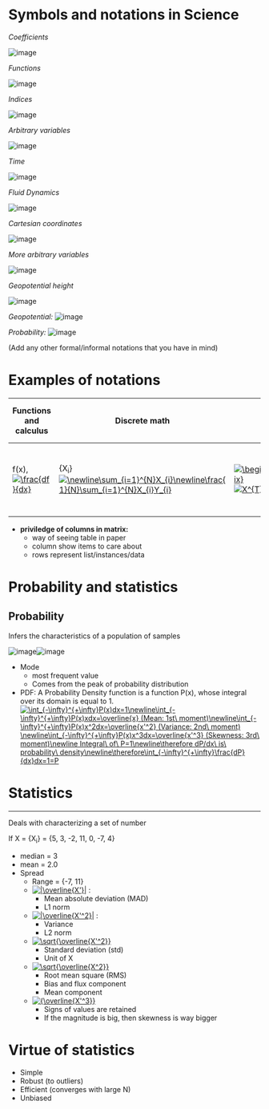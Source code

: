 # Symbols and notations in Science

*Coefficients* 

![image](https://latex.codecogs.com/gif.latex?\newline&space;{\color{Red}&space;a}\newline&space;{\color{Red}&space;b}\newline&space;{\color{Red}&space;c}\newline&space;{\color{Red}&space;d})

*Functions*

![image](https://latex.codecogs.com/gif.latex?\newline&space;{\color{Red}&space;e}\newline&space;{\color{Red}&space;f}\newline&space;{\color{Red}&space;g}\newline&space;{\color{Red}&space;h})

*Indices*

![image](https://latex.codecogs.com/gif.latex?\newline&space;{\color{Red}&space;i}\newline&space;{\color{Red}&space;j}\newline&space;{\color{Red}&space;k}\newline&space;{\color{Red}&space;l}\newline&space;{\color{Red}&space;m}\newline&space;{\color{Red}&space;n})

*Arbitrary variables*

![image](https://latex.codecogs.com/gif.latex?\newline&space;{\color{Red}&space;p}\newline&space;{\color{Red}&space;q}\newline&space;{\color{Red}&space;r}\newline&space;{\color{Red}&space;s})

*Time*

![image](https://latex.codecogs.com/gif.latex?\newline&space;{\color{Red}&space;t})

*Fluid Dynamics*

![image](https://latex.codecogs.com/gif.latex?\newline&space;{\color{Red}&space;u}\newline&space;{\color{Red}&space;v}\newline&space;{\color{Red}&space;w})

*Cartesian coordinates*

![image](https://latex.codecogs.com/gif.latex?\newline&space;{\color{Red}&space;x}\newline&space;{\color{Red}&space;y}\newline&space;{\color{Red}&space;z})

*More arbitrary variables*

![image](https://latex.codecogs.com/gif.latex?\newline&space;{\color{Red}&space;X}\newline&space;{\color{Red}&space;Y})

*Geopotential height*

![image](https://latex.codecogs.com/gif.latex?\newline&space;{\color{Red}&space;Z})

*Geopotential:* ![image](https://latex.codecogs.com/gif.latex?\newline&space;{\color{Red}&space;\psi})

*Probability:* ![image](https://latex.codecogs.com/gif.latex?\newline&space;{\color{Red}&space;P})

(Add any other formal/informal notations that you have in mind)



# Examples of notations

Functions and calculus |  Discrete math  |  Matrix notation  | Informal (prime and bar)  |  Pseudo/real code  
-----------------------|-----------------|-------------------|---------------------------|-------------
f(x), <a href="https://www.codecogs.com/eqnedit.php?latex=\frac{df}{dx}" target="_blank"><img src="https://latex.codecogs.com/gif.latex?\frac{df}{dx}" title="\frac{df}{dx}" /></a>   |  {X<sub>i</sub>} <a href="https://www.codecogs.com/eqnedit.php?latex=\newline\sum_{i=1}^{N}X_{i}\newline\frac{1}{N}\sum_{i=1}^{N}X_{i}Y_{i}" target="_blank"><img src="https://latex.codecogs.com/gif.latex?\newline\sum_{i=1}^{N}X_{i}\newline\frac{1}{N}\sum_{i=1}^{N}X_{i}Y_{i}" title="\newline\sum_{i=1}^{N}X_{i}\newline\frac{1}{N}\sum_{i=1}^{N}X_{i}Y_{i}" /></a> |  <a href="https://www.codecogs.com/eqnedit.php?latex=\begin{bmatrix}X_{1}\\X_{2}\\.\\.\\.\\X_{3}\\\end{bmatrix}" target="_blank"><img src="https://latex.codecogs.com/gif.latex?\begin{bmatrix}X_{1}\\X_{2}\\.\\.\\.\\X_{3}\\\end{bmatrix}" title="\begin{bmatrix}X_{1}\\X_{2}\\.\\.\\.\\X_{3}\\\end{bmatrix}" /></a><a href="https://www.codecogs.com/eqnedit.php?latex=X^{T}Y&space;=&space;Y^{T}X&space;(\neq&space;XY^{T}&space;or&space;YX^{T})" target="_blank"><img src="https://latex.codecogs.com/gif.latex?X^{T}Y&space;=&space;Y^{T}X&space;(\neq&space;XY^{T}&space;or&space;YX^{T})" title="X^{T}Y = Y^{T}X (\neq XY^{T} or YX^{T})" /></a>| <a href="https://www.codecogs.com/eqnedit.php?latex=X^{T}Y&space;=&space;Y^{T}X&space;(\neq&space;XY^{T}&space;or&space;YX^{T})" target="_blank"><img src="https://latex.codecogs.com/gif.latex?X^{T}Y&space;=&space;Y^{T}X&space;(\neq&space;XY^{T}&space;or&space;YX^{T})" title="X^{T}Y = Y^{T}X (\neq XY^{T} or YX^{T})" /></a>  | cov(X,Y)

* **priviledge of columns in matrix:**
    * way of seeing table in paper 
    * column show items to care about
    * rows represent list/instances/data 
    


# Probability and statistics

Probability 
-----------------------
Infers the characteristics of a population of samples

![image](https://upload.wikimedia.org/wikipedia/commons/thumb/d/de/Comparison_mean_median_mode.svg/320px-Comparison_mean_median_mode.svg.png)![image](http://analystnotes.com/graph/quan/SS02SBloso1.gif)
* Mode 
  * most frequent value
  * Comes from the peak of probability distribution  
* PDF: A Probability Density function is a function P(x), whose integral over its domain is equal to 1.
<a href="https://www.codecogs.com/eqnedit.php?latex=\int_{-\infty}^{&plus;\infty}P(x)dx=1\newline\int_{-\infty}^{&plus;\infty}P(x)xdx=\overline{x}&space;(Mean:&space;1st\&space;moment)\newline\int_{-\infty}^{&plus;\infty}P(x)x^2dx=\overline{x'^2}&space;(Variance:&space;2nd\&space;moment)&space;\newline\int_{-\infty}^{&plus;\infty}P(x)x^3dx=\overline{x'^3}&space;(Skewness:&space;3rd\&space;moment)\newline&space;Integral\&space;of\&space;P=1\newline\therefore&space;dP/dx\&space;is\&space;probability\&space;density\newline\therefore\int_{-\infty}^{&plus;\infty}\frac{dP}{dx}dx=1=P" target="_blank"><img src="https://latex.codecogs.com/gif.latex?\int_{-\infty}^{&plus;\infty}P(x)dx=1\newline\int_{-\infty}^{&plus;\infty}P(x)xdx=\overline{x}&space;(Mean:&space;1st\&space;moment)\newline\int_{-\infty}^{&plus;\infty}P(x)x^2dx=\overline{x'^2}&space;(Variance:&space;2nd\&space;moment)&space;\newline\int_{-\infty}^{&plus;\infty}P(x)x^3dx=\overline{x'^3}&space;(Skewness:&space;3rd\&space;moment)\newline&space;Integral\&space;of\&space;P=1\newline\therefore&space;dP/dx\&space;is\&space;probability\&space;density\newline\therefore\int_{-\infty}^{&plus;\infty}\frac{dP}{dx}dx=1=P" title="\int_{-\infty}^{+\infty}P(x)dx=1\newline\int_{-\infty}^{+\infty}P(x)xdx=\overline{x} (Mean: 1st\ moment)\newline\int_{-\infty}^{+\infty}P(x)x^2dx=\overline{x'^2} (Variance: 2nd\ moment) \newline\int_{-\infty}^{+\infty}P(x)x^3dx=\overline{x'^3} (Skewness: 3rd\ moment)\newline Integral\ of\ P=1\newline\therefore dP/dx\ is\ probability\ density\newline\therefore\int_{-\infty}^{+\infty}\frac{dP}{dx}dx=1=P" /></a>


# Statistics
-----------------------
Deals with characterizing a set of number

If X = {X<sub>i</sub>} = {5, 3, -2, 11, 0, -7, 4}
* median = 3
* mean = 2.0
* Spread
  * Range = {-7, 11}
  * <a href="https://www.codecogs.com/eqnedit.php?latex=|\overline{X'}|" target="_blank"><img src="https://latex.codecogs.com/gif.latex?|\overline{X'}|" title="|\overline{X'}|" /></a> :
    * Mean absolute deviation (MAD)
    * L1 norm
  * <a href="https://www.codecogs.com/eqnedit.php?latex=|\overline{X'^2}|" target="_blank"><img src="https://latex.codecogs.com/gif.latex?|\overline{X'^2}|" title="|\overline{X'^2}|" /></a> :
    * Variance
    * L2 norm
  * <a href="https://www.codecogs.com/eqnedit.php?latex=\sqrt{\overline{X'^2}}" target="_blank"><img src="https://latex.codecogs.com/gif.latex?\sqrt{\overline{X'^2}}" title="\sqrt{\overline{X'^2}}" /></a>
    * Standard deviation (std)
    * Unit of X
  * <a href="https://www.codecogs.com/eqnedit.php?latex=\sqrt{\overline{X^2}}" target="_blank"><img src="https://latex.codecogs.com/gif.latex?\sqrt{\overline{X^2}}" title="\sqrt{\overline{X^2}}" /></a>
    * Root mean square (RMS)
    * Bias and flux component
    * Mean component
  * <a href="https://www.codecogs.com/eqnedit.php?latex={\overline{X'^3}}" target="_blank"><img src="https://latex.codecogs.com/gif.latex?{\overline{X'^3}}" title="{\overline{X'^3}}" /></a>
    * Signs of values are retained
    * If the magnitude is big, then skewness is way bigger
    
    
 # Virtue of statistics
 * Simple
 * Robust (to outliers)
 * Efficient (converges with large N)
 * Unbiased
